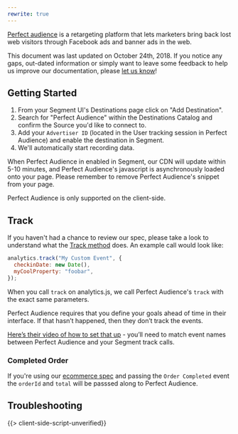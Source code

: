 ```yaml
---
rewrite: true
---
```


[Perfect audience](http://www.perfectaudience.com/) is a retargeting platform that lets marketers bring back lost web visitors through Facebook ads and banner ads in the web.

This document was last updated on October 24th, 2018. If you notice any gaps, out-dated information or simply want to leave some feedback to help us improve our documentation, please [let us know](https://segment.com/help/contact)!

## Getting Started

<!-- {{>connection-modes}} -->

1. From your Segment UI's Destinations page click on "Add Destination".
2. Search for "Perfect Audience" within the Destinations Catalog and confirm the Source you'd like to connect to.
3. Add your `Advertiser ID` (located in the User tracking session in Perfect Audience) and enable the destination in Segment.
4. We'll automatically start recording data.

When Perfect Audience in enabled in Segment, our CDN will update within 5-10 minutes, and Perfect Audience's javascript is asynchronously loaded onto your page. Please remember to remove Perfect Audience's snippet from your page.

Perfect Audience is only supported on the client-side.

## Track

If you haven't had a chance to review our spec, please take a look to understand what the [Track method](https://segment.com/docs/spec/track/) does. An example call would look like:

```javascript
analytics.track("My Custom Event", {
  checkinDate: new Date(),
  myCoolProperty: "foobar",
});
```

When you call `track` on analytics.js, we call Perfect Audience's `track` with the exact same parameters.

Perfect Audience requires that you define your goals ahead of time in their interface. If that hasn’t happened, then they don’t track the events.

[Here’s their video of how to set that up](http://support.perfectaudience.com/knowledgebase/articles/234037-how-to-create-and-track-conversion-goals-with-perf) - you’ll need to match event names between Perfect Audience and your Segment track calls.


### Completed Order

If you're using our [ecommerce spec](/docs/spec/ecommerce/v2/) and passing the `Order Completed` event the `orderId` and `total` will be passsed along to Perfect Audience.

## Troubleshooting

{{> client-side-script-unverified}}
